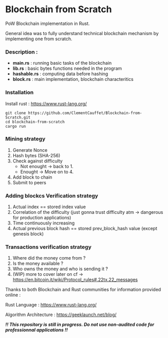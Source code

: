 # Blockchain from Scratch

PoW Blockchain implementation in Rust.

General idea was to fully understand technical blockchain mechanism by implementing one from scratch.

### Description :

- **main.rs** : running basic tasks of the blockchain
- **lib.rs** : basic bytes functions needed in the program
- **hashable.rs** : computing data before hashing
- **block.rs** : main implementation, blockchain characteritics

### Installation

Install rust : https://www.rust-lang.org/

```
git clone https://github.com/ClementCauffet/Blockchain-from-Scratch.git
cd blockchain-from-scratch
cargo run
```

### Mining strategy

1.  Generate Nonce
2.  Hash bytes (SHA-256)
3.  Check against difficulty
    - Not enought -> back to 1.
    - Enought -> Move on to 4.
4.  Add block to chain
5.  Submit to peers

### Adding blockcs Verification strategy

1. Actual index == stored index value
2. Correlation of the difficulty (just gonna trust difficulty atm -> dangerous for production applications)
3. Time continuously increasing
4. Actual previous block hash == stored prev_block_hash value (except genesis block)

### Transactions verification strategy

1.  Where did the money come from ?
2.  Is the money available ?
3.  Who owns the money and who is sending it ?
4.  (WIP) more to cover later on cf -> https://en.bitcoin.it/wiki/Protocol_rules#.22tx.22_messages

Thanks to both Blockchain and Rust communities for information provided online :

Rust Language : https://www.rust-lang.org/

Algorithm Architecture : https://geeklaunch.net/blog/

**_!! This repository is still in progress. Do not use non-audited code for professionnal applications !!_**
